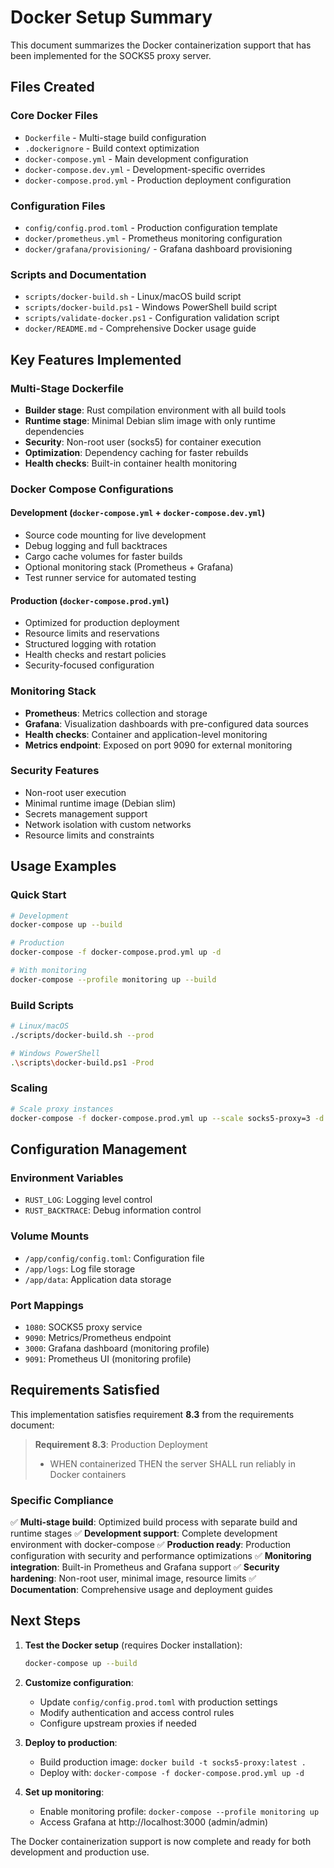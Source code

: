 # Docker Setup Summary

This document summarizes the Docker containerization support that has been implemented for the SOCKS5 proxy server.

## Files Created

### Core Docker Files
- `Dockerfile` - Multi-stage build configuration
- `.dockerignore` - Build context optimization
- `docker-compose.yml` - Main development configuration
- `docker-compose.dev.yml` - Development-specific overrides
- `docker-compose.prod.yml` - Production deployment configuration

### Configuration Files
- `config/config.prod.toml` - Production configuration template
- `docker/prometheus.yml` - Prometheus monitoring configuration
- `docker/grafana/provisioning/` - Grafana dashboard provisioning

### Scripts and Documentation
- `scripts/docker-build.sh` - Linux/macOS build script
- `scripts/docker-build.ps1` - Windows PowerShell build script
- `scripts/validate-docker.ps1` - Configuration validation script
- `docker/README.md` - Comprehensive Docker usage guide

## Key Features Implemented

### Multi-Stage Dockerfile
- **Builder stage**: Rust compilation environment with all build tools
- **Runtime stage**: Minimal Debian slim image with only runtime dependencies
- **Security**: Non-root user (socks5) for container execution
- **Optimization**: Dependency caching for faster rebuilds
- **Health checks**: Built-in container health monitoring

### Docker Compose Configurations

#### Development (`docker-compose.yml` + `docker-compose.dev.yml`)
- Source code mounting for live development
- Debug logging and full backtraces
- Cargo cache volumes for faster builds
- Optional monitoring stack (Prometheus + Grafana)
- Test runner service for automated testing

#### Production (`docker-compose.prod.yml`)
- Optimized for production deployment
- Resource limits and reservations
- Structured logging with rotation
- Health checks and restart policies
- Security-focused configuration

### Monitoring Stack
- **Prometheus**: Metrics collection and storage
- **Grafana**: Visualization dashboards with pre-configured data sources
- **Health checks**: Container and application-level monitoring
- **Metrics endpoint**: Exposed on port 9090 for external monitoring

### Security Features
- Non-root user execution
- Minimal runtime image (Debian slim)
- Secrets management support
- Network isolation with custom networks
- Resource limits and constraints

## Usage Examples

### Quick Start
```bash
# Development
docker-compose up --build

# Production
docker-compose -f docker-compose.prod.yml up -d

# With monitoring
docker-compose --profile monitoring up --build
```

### Build Scripts
```bash
# Linux/macOS
./scripts/docker-build.sh --prod

# Windows PowerShell
.\scripts\docker-build.ps1 -Prod
```

### Scaling
```bash
# Scale proxy instances
docker-compose -f docker-compose.prod.yml up --scale socks5-proxy=3 -d
```

## Configuration Management

### Environment Variables
- `RUST_LOG`: Logging level control
- `RUST_BACKTRACE`: Debug information control

### Volume Mounts
- `/app/config/config.toml`: Configuration file
- `/app/logs`: Log file storage
- `/app/data`: Application data storage

### Port Mappings
- `1080`: SOCKS5 proxy service
- `9090`: Metrics/Prometheus endpoint
- `3000`: Grafana dashboard (monitoring profile)
- `9091`: Prometheus UI (monitoring profile)

## Requirements Satisfied

This implementation satisfies requirement **8.3** from the requirements document:

> **Requirement 8.3**: Production Deployment
> - WHEN containerized THEN the server SHALL run reliably in Docker containers

### Specific Compliance
✅ **Multi-stage build**: Optimized build process with separate build and runtime stages
✅ **Development support**: Complete development environment with docker-compose
✅ **Production ready**: Production configuration with security and performance optimizations
✅ **Monitoring integration**: Built-in Prometheus and Grafana support
✅ **Security hardening**: Non-root user, minimal image, resource limits
✅ **Documentation**: Comprehensive usage and deployment guides

## Next Steps

1. **Test the Docker setup** (requires Docker installation):
   ```bash
   docker-compose up --build
   ```

2. **Customize configuration**:
   - Update `config/config.prod.toml` with production settings
   - Modify authentication and access control rules
   - Configure upstream proxies if needed

3. **Deploy to production**:
   - Build production image: `docker build -t socks5-proxy:latest .`
   - Deploy with: `docker-compose -f docker-compose.prod.yml up -d`

4. **Set up monitoring**:
   - Enable monitoring profile: `docker-compose --profile monitoring up`
   - Access Grafana at http://localhost:3000 (admin/admin)

The Docker containerization support is now complete and ready for both development and production use.